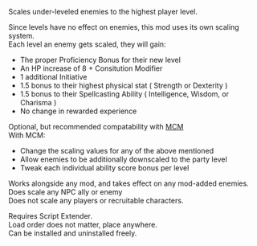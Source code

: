 Scales under-leveled enemies to the highest player level.

Since levels have no effect on enemies, this mod uses its own scaling system.  
Each level an enemy gets scaled, they will gain:
- The proper Proficiency Bonus for their new level
- An HP increase of 8 + Consitution Modifier
- 1 additional Initiative
- 1.5 bonus to their highest physical stat ( Strength or Dexterity )
- 1.5 bonus to their Spellcasting Ability ( Intelligence, Wisdom, or Charisma )
- No change in rewarded experience

Optional, but recommended compatability with [ MCM ]( https://www.nexusmods.com/baldursgate3/mods/9162 )  
With MCM:
- Change the scaling values for any of the above mentioned
- Allow enemies to be additionally downscaled to the party level
- Tweak each individual ability score bonus per level

Works alongside any mod, and takes effect on any mod-added enemies.  
Does scale any NPC ally or enemy  
Does not scale any players or recruitable characters.  

Requires Script Extender.  
Load order does not matter, place anywhere.  
Can be installed and uninstalled freely.  
